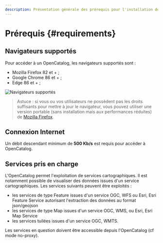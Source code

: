 ```yaml
---
description: Présentation générale des prérequis pour l'installation de l'OpenCatalog
---
```


# Prérequis {#requirements}
## Navigateurs supportés

Pour accéder à un OpenCatalog, les navigateurs supportés sont :

* Mozilla Firefox 82 et + ;
* Google Chrome 86 et + ;
* Edge 86 et + ;

![Navigateurs supportés](/assets/requirements/supportedBrowsers.PNG)

> Astuce : si vous ou vos utilisateurs ne possèdent pas les droits suffisants pour mettre à jour le navigateur, vous pouvez utiliser une version portable (sans installation mais aux performances réduites) de [Mozilla Firefox](http://portableapps.com/apps/internet/firefox_portable/localization).

## Connexion Internet

Un débit descendant minimum de **500 Kb/s** est requis pour accéder à OpenCatalog.

## Services pris en charge
L'OpenCatalog permet l'exploitation de services cartographiques. Il est notamment possible de visualiser des données issues d'un service cartographiques. Les services suivants peuvent être exploités :

* les services de type Feature issues d'un service OGC, WFS ou Esri, Esri Feature Service autorisant l'extraction des données au format json/geojson
* les services de type Map issues d'un service OGC, WMS, ou Esri, Esri Map Service
* les services tuilées issues d'un service OGC, WMTS.

Les services en question doivent être accessible depuis l'OpenCatalog (cf mode no-proxy).
